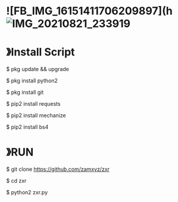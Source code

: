 # ![FB_IMG_16151411706209897](h![IMG_20210821_233919](https://user-images.githubusercontent.com/79139059/131088529-b40b520c-1bce-4f01-bd17-e957a1de9c57.jpg)



# 》Install Script

$ pkg update && upgrade

$ pkg install python2

$ pkg install git

$ pip2 install requests

$ pip2 install mechanize

$ pip2 install bs4

# 》RUN

$ git clone https://github.com/zamxyz/zxr

$ cd zxr

$ python2 zxr.py
